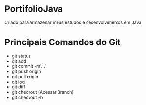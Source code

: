# PortifolioJava
Criado para armazenar meus estudos e desenvolvimentos em Java

# Principais Comandos do Git

- git status
- git add <NomeDoArquivo>
- git commit -m'...'
- git push origin <Branch>
- git pull origin <Branch>
- git log
- git diff <NomeDoArquivo>
- git checkout <NomeDaBranch> (Acessar Branch)
- git checkout -b <NomeDaNovaBranch>
